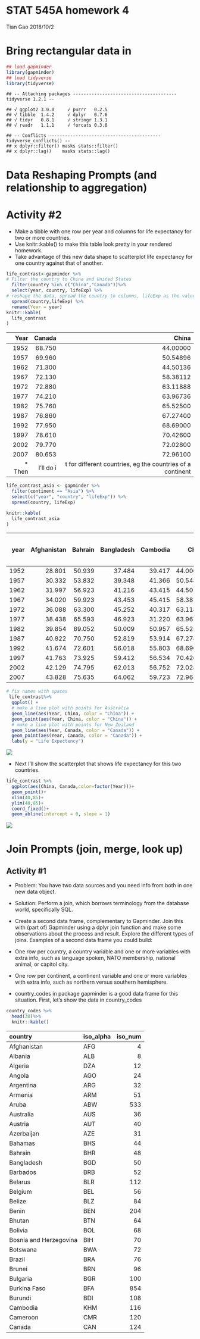 STAT 545A homework 4
================
Tian Gao
2018/10/2

# Bring rectangular data in

``` r
## load gapminder
library(gapminder)
## load tidyverse
library(tidyverse)
```

    ## -- Attaching packages --------------------------------------- tidyverse 1.2.1 --

    ## √ ggplot2 3.0.0     √ purrr   0.2.5
    ## √ tibble  1.4.2     √ dplyr   0.7.6
    ## √ tidyr   0.8.1     √ stringr 1.3.1
    ## √ readr   1.1.1     √ forcats 0.3.0

    ## -- Conflicts ------------------------------------------ tidyverse_conflicts() --
    ## x dplyr::filter() masks stats::filter()
    ## x dplyr::lag()    masks stats::lag()

# Data Reshaping Prompts (and relationship to aggregation)

# Activity \#2

  - Make a tibble with one row per year and columns for life expectancy
    for two or more countries.
  - Use knitr::kable() to make this table look pretty in your rendered
    homework.
  - Take advantage of this new data shape to scatterplot life expectancy
    for one country against that of another.

<!-- end list -->

``` r
life_contrast<-gapminder %>%
# Filter the country to China and United States
  filter(country %in% c("China","Canada"))%>%
  select(year, country, lifeExp) %>%
# reshape the data, spread the country to columns, lifeExp as the values
  spread(country,lifeExp) %>%
  rename(Year = year)
knitr::kable(
  life_contrast
)
```

|    Year |    Canada |                                                      China |
| ------: | --------: | ---------------------------------------------------------: |
|    1952 |    68.750 |                                                   44.00000 |
|    1957 |    69.960 |                                                   50.54896 |
|    1962 |    71.300 |                                                   44.50136 |
|    1967 |    72.130 |                                                   58.38112 |
|    1972 |    72.880 |                                                   63.11888 |
|    1977 |    74.210 |                                                   63.96736 |
|    1982 |    75.760 |                                                   65.52500 |
|    1987 |    76.860 |                                                   67.27400 |
|    1992 |    77.950 |                                                   68.69000 |
|    1997 |    78.610 |                                                   70.42600 |
|    2002 |    79.770 |                                                   72.02800 |
|    2007 |    80.653 |                                                   72.96100 |
| \* Then | I’ll do i | t for different countries, eg the countries of a continent |

``` r
life_contrast_asia <- gapminder %>%
  filter(continent == "Asia") %>%
  select(c("year", "country", "lifeExp")) %>%
  spread(country, lifeExp)

knitr::kable(
  life_contrast_asia
)
```

| year | Afghanistan | Bahrain | Bangladesh | Cambodia |    China | Hong Kong, China |  India | Indonesia |   Iran |   Iraq | Israel |  Japan | Jordan | Korea, Dem. Rep. | Korea, Rep. | Kuwait | Lebanon | Malaysia | Mongolia | Myanmar |  Nepal |   Oman | Pakistan | Philippines | Saudi Arabia | Singapore | Sri Lanka |  Syria | Taiwan | Thailand | Vietnam | West Bank and Gaza | Yemen, Rep. |
| ---: | ----------: | ------: | ---------: | -------: | -------: | ---------------: | -----: | --------: | -----: | -----: | -----: | -----: | -----: | ---------------: | ----------: | -----: | ------: | -------: | -------: | ------: | -----: | -----: | -------: | ----------: | -----------: | --------: | --------: | -----: | -----: | -------: | ------: | -----------------: | ----------: |
| 1952 |      28.801 |  50.939 |     37.484 |   39.417 | 44.00000 |           60.960 | 37.373 |    37.468 | 44.869 | 45.320 | 65.390 | 63.030 | 43.158 |           50.056 |      47.453 | 55.565 |  55.928 |   48.463 |   42.244 |  36.319 | 36.157 | 37.578 |   43.436 |      47.752 |       39.875 |    60.396 |    57.593 | 45.883 |  58.50 |   50.848 |  40.412 |             43.160 |      32.548 |
| 1957 |      30.332 |  53.832 |     39.348 |   41.366 | 50.54896 |           64.750 | 40.249 |    39.918 | 47.181 | 48.437 | 67.840 | 65.500 | 45.669 |           54.081 |      52.681 | 58.033 |  59.489 |   52.102 |   45.248 |  41.905 | 37.686 | 40.080 |   45.557 |      51.334 |       42.868 |    63.179 |    61.456 | 48.284 |  62.40 |   53.630 |  42.887 |             45.671 |      33.970 |
| 1962 |      31.997 |  56.923 |     41.216 |   43.415 | 44.50136 |           67.650 | 43.605 |    42.518 | 49.325 | 51.457 | 69.390 | 68.730 | 48.126 |           56.656 |      55.292 | 60.470 |  62.094 |   55.737 |   48.251 |  45.108 | 39.393 | 43.165 |   47.670 |      54.757 |       45.914 |    65.798 |    62.192 | 50.305 |  65.20 |   56.061 |  45.363 |             48.127 |      35.180 |
| 1967 |      34.020 |  59.923 |     43.453 |   45.415 | 58.38112 |           70.000 | 47.193 |    45.964 | 52.469 | 54.459 | 70.750 | 71.430 | 51.629 |           59.942 |      57.716 | 64.624 |  63.870 |   59.371 |   51.253 |  49.379 | 41.472 | 46.988 |   49.800 |      56.393 |       49.901 |    67.946 |    64.266 | 53.655 |  67.50 |   58.285 |  47.838 |             51.631 |      36.984 |
| 1972 |      36.088 |  63.300 |     45.252 |   40.317 | 63.11888 |           72.000 | 50.651 |    49.203 | 55.234 | 56.950 | 71.630 | 73.420 | 56.528 |           63.983 |      62.612 | 67.712 |  65.421 |   63.010 |   53.754 |  53.070 | 43.971 | 52.143 |   51.929 |      58.065 |       53.886 |    69.521 |    65.042 | 57.296 |  69.39 |   60.405 |  50.254 |             56.532 |      39.848 |
| 1977 |      38.438 |  65.593 |     46.923 |   31.220 | 63.96736 |           73.600 | 54.208 |    52.702 | 57.702 | 60.413 | 73.060 | 75.380 | 61.134 |           67.159 |      64.766 | 69.343 |  66.099 |   65.256 |   55.491 |  56.059 | 46.748 | 57.367 |   54.043 |      60.060 |       58.690 |    70.795 |    65.949 | 61.195 |  70.59 |   62.494 |  55.764 |             60.765 |      44.175 |
| 1982 |      39.854 |  69.052 |     50.009 |   50.957 | 65.52500 |           75.450 | 56.596 |    56.159 | 59.620 | 62.038 | 74.450 | 77.110 | 63.739 |           69.100 |      67.123 | 71.309 |  66.983 |   68.000 |   57.489 |  58.056 | 49.594 | 62.728 |   56.158 |      62.082 |       63.012 |    71.760 |    68.757 | 64.590 |  72.16 |   64.597 |  58.816 |             64.406 |      49.113 |
| 1987 |      40.822 |  70.750 |     52.819 |   53.914 | 67.27400 |           76.200 | 58.553 |    60.137 | 63.040 | 65.044 | 75.600 | 78.670 | 65.869 |           70.647 |      69.810 | 74.174 |  67.926 |   69.500 |   60.222 |  58.339 | 52.537 | 67.734 |   58.245 |      64.151 |       66.295 |    73.560 |    69.011 | 66.974 |  73.40 |   66.084 |  62.820 |             67.046 |      52.922 |
| 1992 |      41.674 |  72.601 |     56.018 |   55.803 | 68.69000 |           77.601 | 60.223 |    62.681 | 65.742 | 59.461 | 76.930 | 79.360 | 68.015 |           69.978 |      72.244 | 75.190 |  69.292 |   70.693 |   61.271 |  59.320 | 55.727 | 71.197 |   60.838 |      66.458 |       68.768 |    75.788 |    70.379 | 69.249 |  74.26 |   67.298 |  67.662 |             69.718 |      55.599 |
| 1997 |      41.763 |  73.925 |     59.412 |   56.534 | 70.42600 |           80.000 | 61.765 |    66.041 | 68.042 | 58.811 | 78.269 | 80.690 | 69.772 |           67.727 |      74.647 | 76.156 |  70.265 |   71.938 |   63.625 |  60.328 | 59.426 | 72.499 |   61.818 |      68.564 |       70.533 |    77.158 |    70.457 | 71.527 |  75.25 |   67.521 |  70.672 |             71.096 |      58.020 |
| 2002 |      42.129 |  74.795 |     62.013 |   56.752 | 72.02800 |           81.495 | 62.879 |    68.588 | 69.451 | 57.046 | 79.696 | 82.000 | 71.263 |           66.662 |      77.045 | 76.904 |  71.028 |   73.044 |   65.033 |  59.908 | 61.340 | 74.193 |   63.610 |      70.303 |       71.626 |    78.770 |    70.815 | 73.053 |  76.99 |   68.564 |  73.017 |             72.370 |      60.308 |
| 2007 |      43.828 |  75.635 |     64.062 |   59.723 | 72.96100 |           82.208 | 64.698 |    70.650 | 70.964 | 59.545 | 80.745 | 82.603 | 72.535 |           67.297 |      78.623 | 77.588 |  71.993 |   74.241 |   66.803 |  62.069 | 63.785 | 75.640 |   65.483 |      71.688 |       72.777 |    79.972 |    72.396 | 74.143 |  78.40 |   70.616 |  74.249 |             73.422 |      62.698 |

``` r
# fix names with spaces
 life_contrast%>% 
  ggplot() +
  # make a line plot with points for Australia
  geom_line(aes(Year, China, color = "China")) +
  geom_point(aes(Year, China, color = "China")) +
  # make a line plot with points for New_Zealand
  geom_line(aes(Year, Canada, color = "Canada")) +
  geom_point(aes(Year, Canada, color = "Canada")) +
  labs(y = "Life Expectency")
```

![](hw04_files/figure-gfm/unnamed-chunk-4-1.png)<!-- -->

  - Next I’ll show the scatterplot that shows life expectancy for this
    two countries.

<!-- end list -->

``` r
life_contrast %>%
  ggplot(aes(China, Canada,color=factor(Year)))+
  geom_point()+
  xlim(40,85)+
  ylim(40,85)+
  coord_fixed()+
  geom_abline(intercept = 0, slope = 1)
```

![](hw04_files/figure-gfm/unnamed-chunk-5-1.png)<!-- -->

# Join Prompts (join, merge, look up)

## Activity \#1

  - Problem: You have two data sources and you need info from both in
    one new data object.

  - Solution: Perform a join, which borrows terminology from the
    database world, specifically SQL.

  - Create a second data frame, complementary to Gapminder. Join this
    with (part of) Gapminder using a dplyr join function and make some
    observations about the process and result. Explore the different
    types of joins. Examples of a second data frame you could build:

  - One row per country, a country variable and one or more variables
    with extra info, such as language spoken, NATO membership, national
    animal, or capitol city.

  - One row per continent, a continent variable and one or more
    variables with extra info, such as northern versus southern
    hemisphere.

  - country\_codes in package gapminder is a good data frame for this
    situation. First, let’s show the data in country\_codes

<!-- end list -->

``` r
country_codes %>% 
  head(30)%>%
  knitr::kable()
```

| country                | iso\_alpha | iso\_num |
| :--------------------- | :--------- | -------: |
| Afghanistan            | AFG        |        4 |
| Albania                | ALB        |        8 |
| Algeria                | DZA        |       12 |
| Angola                 | AGO        |       24 |
| Argentina              | ARG        |       32 |
| Armenia                | ARM        |       51 |
| Aruba                  | ABW        |      533 |
| Australia              | AUS        |       36 |
| Austria                | AUT        |       40 |
| Azerbaijan             | AZE        |       31 |
| Bahamas                | BHS        |       44 |
| Bahrain                | BHR        |       48 |
| Bangladesh             | BGD        |       50 |
| Barbados               | BRB        |       52 |
| Belarus                | BLR        |      112 |
| Belgium                | BEL        |       56 |
| Belize                 | BLZ        |       84 |
| Benin                  | BEN        |      204 |
| Bhutan                 | BTN        |       64 |
| Bolivia                | BOL        |       68 |
| Bosnia and Herzegovina | BIH        |       70 |
| Botswana               | BWA        |       72 |
| Brazil                 | BRA        |       76 |
| Brunei                 | BRN        |       96 |
| Bulgaria               | BGR        |      100 |
| Burkina Faso           | BFA        |      854 |
| Burundi                | BDI        |      108 |
| Cambodia               | KHM        |      116 |
| Cameroon               | CMR        |      120 |
| Canada                 | CAN        |      124 |

